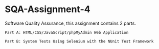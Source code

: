 # SQA-Assignment-4
Software Quality Assurance, this assignment contains 2 parts.

    Part A: HTML/CSS/JavaScript/phpMyAdmin Web Application

    Part B: System Tests Using Selenium with the NUnit Test Framework
